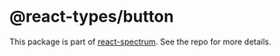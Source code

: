 # @react-types/button

This package is part of [react-spectrum](https://gitlab.com/watheia/spectrum). See the repo for more details.
